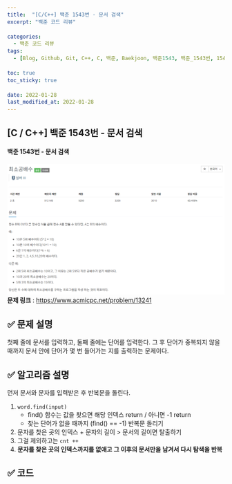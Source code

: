 ```yaml
---
title:  "[C/C++] 백준 1543번 - 문서 검색"
excerpt: "백준 코드 리뷰"

categories:
  - 백준 코드 리뷰
tags:
  - [Blog, Github, Git, C++, C, 백준, Baekjoon, 백준1543, 백준_1543번, 1543번, c++_1543, 1543_c++, find()_c++, find()]

toc: true
toc_sticky: true

date: 2022-01-28
last_modified_at: 2022-01-28
---
```


## [C / C++] 백준 1543번 - 문서 검색

#### 백준 1543번 - 문서 검색

**![13241](https://github.com/2hyunjinn/2hyunjinn.github.io/blob/master/images/2022-01-28-13241-posting/13241.png?raw=true)문제 링크** : <https://www.acmicpc.net/problem/13241>



## ✅ 문제 설명

첫째 줄에 문서를 입력하고, 둘째 줄에는 단어를 입력한다. 그 후 단어가 중복되지 않을 때까지 문서 안에 단어가 몇 번 들어가는 지를 출력하는 문제이다.





## ✅ 알고리즘 설명

먼저 문서와 문자를 입력받은 후 반복문을 돌린다.

1. `word.find(input)` 
   * find() 함수는 값을 찾으면 해당 인덱스 return / 아니면 -1 return
   * 찾는 단어가 없을 때까지 (find() == -1) 반복문 돌리기
2. 문자를 찾은 곳의 인덱스 + 문자의 길이 > 문서의 길이면 탈출하기
3. 그걸 제외하고는 `cnt ++`
4. **문자를 찾은 곳의 인덱스까지를 없애고 그 이후의 문서만을 남겨서 다시 탐색을 반복**





## ✅ 코드

<script src="https://gist.github.com/2hyunjinn/dce8d739d98be0e567bf016a5c489762.js"></script>
